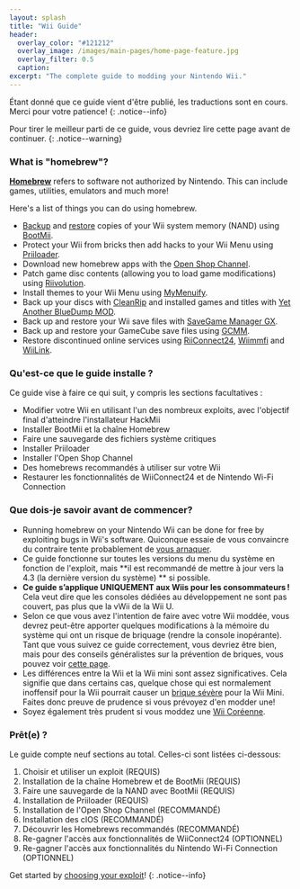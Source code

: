 ```yaml
---
layout: splash
title: "Wii Guide"
header:
  overlay_color: "#121212"
  overlay_image: /images/main-pages/home-page-feature.jpg
  overlay_filter: 0.5
  caption:
excerpt: "The complete guide to modding your Nintendo Wii."
---
```


Étant donné que ce guide vient d'être publié, les traductions sont en cours. Merci pour votre patience!
{: .notice--info}

Pour tirer le meilleur parti de ce guide, vous devriez lire cette page avant de continuer.
{: .notice--warning}

### What is "homebrew"?

[**Homebrew**](https://en.wikipedia.org/wiki/Homebrew_(video_games)) refers to software not authorized by Nintendo. This can include games, utilities, emulators and much more!

Here's a list of things you can do using homebrew.

+ [Backup](bootmii) and [restore](bootmiirecover) copies of your Wii system memory (NAND) using [BootMii](hbc).
+ Protect your Wii from bricks then add hacks to your Wii Menu using [Priiloader](priiloader).
+ Download new homebrew apps with the [Open Shop Channel](hbb).
+ Patch game disc contents (allowing you to load game modifications) using [Riivolution](riivolution).
+ Install themes to your Wii Menu using [MyMenuify](themes).
+ Back up your discs with [CleanRip](/dump-games) and installed games and titles with [Yet Another BlueDump MOD](dump-wads).
+ Back up and restore your Wii save files with [SaveGame Manager GX](https://oscwii.org/library/app/savegame_manager_gx).
+ Back up and restore your GameCube save files using [GCMM](gcsaves).
+ Restore discontinued online services using [RiiConnect24](riiconnect24), [Wiimmfi](wiimmfi) and [WiiLink](wiilink).

### Qu'est-ce que le guide installe ?

Ce guide vise à faire ce qui suit, y compris les sections facultatives :

+ Modifier votre Wii en utilisant l'un des nombreux exploits, avec l'objectif final d'atteindre l'installateur HackMii
+ Installer BootMii et la chaîne Homebrew
+ Faire une sauvegarde des fichiers système critiques
+ Installer Priiloader
+ Installer l'Open Shop Channel
+ Des homebrews recommandés à utiliser sur votre Wii
+ Restaurer les fonctionnalités de WiiConnect24 et de Nintendo Wi-Fi Connection

### Que dois-je savoir avant de commencer?

+ Running homebrew on your Nintendo Wii can be done for free by exploiting bugs in Wii's software. Quiconque essaie de vous convaincre du contraire tente probablement de [vous arnaquer](https://hbc.hackmii.com/scam).
+ Ce guide fonctionne sur toutes les versions du menu du système en fonction de l'exploit, mais **il est recommandé de mettre à jour vers la 4.3 (la dernière version du système) ** si possible.
+ **Ce guide s’applique UNIQUEMENT aux Wiis pour les consommateurs !** Cela veut dire que les consoles dédiées au développement ne sont pas couvert, pas plus que la vWii de la Wii U.
+ Selon ce que vous avez l'intention de faire avec votre Wii moddée, vous devrez peut-être apporter quelques modifications à la mémoire du système qui ont un risque de briquage (rendre la console inopérante). Tant que vous suivez ce guide correctement, vous devriez être bien, mais pour des conseils généralistes sur la prévention de briques, vous pouvez voir [cette page](bricks#brick-prevention).
+ Les différences entre la Wii et la Wii mini sont assez significatives. Cela signifie que dans certains cas, quelque chose qui est normalement inoffensif pour la Wii pourrait causer un [brique sévère](bricks#wi-fi-brick) pour la Wii Mini. Faites donc preuve de prudence si vous prévoyez d'en modder une!
+ Soyez également très prudent si vous moddez une [Wii Coréenne](bricks#korean-kiierror-003-brick).

### Prêt(e) ?

Le guide compte neuf sections au total. Celles-ci sont listées ci-dessous:

1. Choisir et utiliser un exploit (REQUIS)
1. Installation de la chaîne Homebrew et de BootMii (REQUIS)
1. Faire une sauvegarde de la NAND avec BootMii (REQUIS)
1. Installation de Priiloader (REQUIS)
1. Installation de l'Open Shop Channel (RECOMMANDÉ)
1. Installation des cIOS (RECOMMANDÉ)
1. Découvrir les Homebrews recommandés (RECOMMANDÉ)
1. Re-gagner l'accès aux fonctionnalités de WiiConnect24 (OPTIONNEL)
1. Re-gagner l'accès aux fonctionnalités du Nintendo Wi-Fi Connection (OPTIONNEL)

Get started by [choosing your exploit](get-started)!
{: .notice--info}
